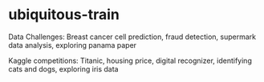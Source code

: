 # ubiquitous-train
Data Challenges: Breast cancer cell prediction, fraud detection, supermark data analysis, exploring panama paper

Kaggle competitions: Titanic, housing price, digital recognizer, identifying cats and dogs, exploring iris data
